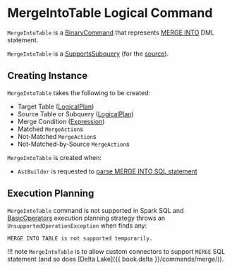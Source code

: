 # MergeIntoTable Logical Command

`MergeIntoTable` is a [BinaryCommand](Command.md#BinaryCommand) that represents [MERGE INTO](../sql/AstBuilder.md#visitMergeIntoTable) DML statement.

`MergeIntoTable` is a [SupportsSubquery](SupportsSubquery.md) (for the [source](#sourceTable)).

## Creating Instance

`MergeIntoTable` takes the following to be created:

* <span id="targetTable"> Target Table ([LogicalPlan](LogicalPlan.md))
* <span id="sourceTable"> Source Table or Subquery ([LogicalPlan](LogicalPlan.md))
* <span id="mergeCondition"> Merge Condition ([Expression](../expressions/Expression.md))
* <span id="matchedActions"> Matched `MergeAction`s
* <span id="notMatchedActions"> Not-Matched `MergeAction`s
* <span id="notMatchedBySourceActions"> Not-Matched-by-Source `MergeAction`s

`MergeIntoTable` is created when:

* `AstBuilder` is requested to [parse MERGE INTO SQL statement](../sql/AstBuilder.md#visitMergeIntoTable)

## Execution Planning

`MergeIntoTable` command is not supported in Spark SQL and [BasicOperators](../execution-planning-strategies/BasicOperators.md) execution planning strategy throws an `UnsupportedOperationException` when finds any:

```text
MERGE INTO TABLE is not supported temporarily.
```

!!! note
    `MergeIntoTable` is to allow custom connectors to support `MERGE` SQL statement (and so does [Delta Lake]({{ book.delta }}/commands/merge/)).
